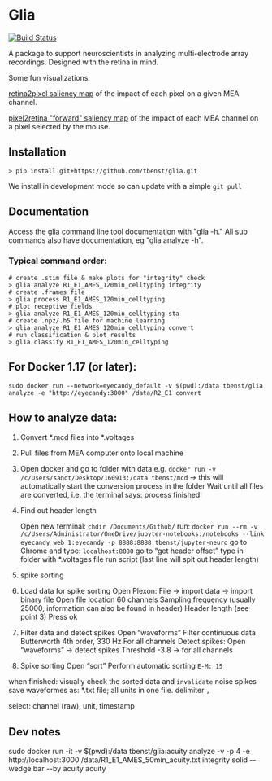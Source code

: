 # Glia
[![Build Status](https://travis-ci.org/tbenst/glia.svg?branch=master)](https://travis-ci.org/tbenst/glia)

A package to support neuroscientists in analyzing multi-electrode array recordings. Designed with the retina in mind.

Some fun visualizations:

[retina2pixel saliency map](https://tbenst.github.io/glia/ret2pix.html) of the impact of each pixel on a given MEA channel.

[pixel2retina "forward" saliency map](https://tbenst.github.io/glia/pix2ret.html) of the impact of each MEA channel on a pixel selected by the mouse.

## Installation
```
> pip install git+https://github.com/tbenst/glia.git
```
We install in development mode so can update with a simple `git pull`

## Documentation
Access the glia command line tool documentation with "glia -h." All sub commands also have documentation, eg "glia analyze -h".

### Typical command order:
```
# create .stim file & make plots for "integrity" check
> glia analyze R1_E1_AMES_120min_celltyping integrity
# create .frames file
> glia process R1_E1_AMES_120min_celltyping
# plot receptive fields
> glia analyze R1_E1_AMES_120min_celltyping sta
# create .npz/.h5 file for machine learning
> glia analyze R1_E1_AMES_120min_celltyping convert
# run classification & plot results
> glia classify R1_E1_AMES_120min_celltyping
```

## For Docker 1.17 (or later):
`sudo docker run --network=eyecandy_default -v $(pwd):/data tbenst/glia analyze -e "http://eyecandy:3000" /data/R2_E1 convert`


## How to analyze data:
1. Convert *.mcd files into *.voltages

  1. Pull files from MEA computer onto local machine

  2. Open docker and go to folder with data
e.g. `docker run -v /c/Users/sandt/Desktop/160913:/data tbenst/mcd`
-> this will automatically start the conversion process in the folder
Wait until all files are converted, i.e. the terminal says: process finished!

3. Find out header length

    Open new terminal:
    `chdir /Documents/Github/`
    run:
    `docker run --rm -v /c/Users/Administrator/OneDrive/jupyter-notebooks:/notebooks --link eyecandy_web_1:eyecandy -p 8888:8888 tbenst/jupyter-neuro`
    go to Chrome and type: `localhost:8888`
    go to “get header offset”
    type in folder with *.voltages file
    run script (last line will spit out header length)

2. spike sorting
  4. Load data for spike sorting
Open Plexon:
File -> import data -> import binary file
Open file location
    60 channels
Sampling frequency (usually 25000, information can also be found in header)
    Header length (see point 3)
    Press ok

  5. Filter data and detect spikes
Open “waveforms”
Filter continuous data
    Butterworth 4th order, 330 Hz
        For all channels
Detect spikes:
    Open “waveforms” -> detect spikes
        Threshold -3.8 -> for all channels

  6. Spike sorting
Open “sort”
Perform automatic sorting
    `E-M: 15`

 when finished: visually check the sorted data and `invalidate` noise spikes
  save waveformes as: *.txt file; all units in one file. delimiter `,`

  select: channel (raw), unit, timestamp


## Dev notes
sudo docker run -it -v $(pwd):/data tbenst/glia:acuity analyze -v -p 4 -e http://localhost:3000 /data/R1_E1_AMES_50min_acuity.txt integrity solid --wedge bar --by acuity acuity
